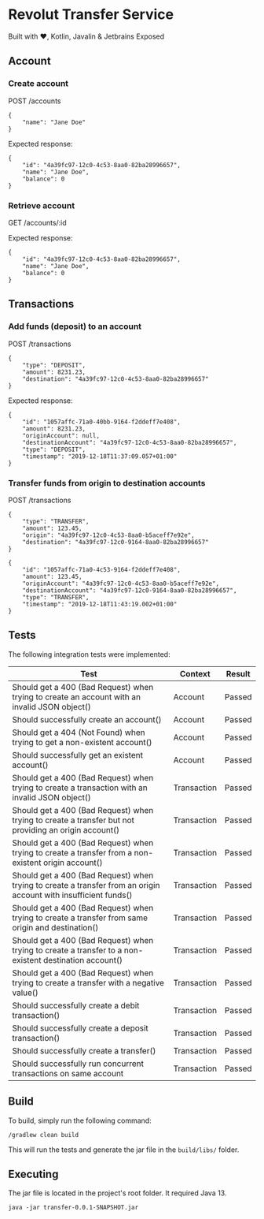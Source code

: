 # Revolut Transfer Service

Built with ❤️, Kotlin, Javalin & Jetbrains Exposed 


## Account

### Create account
POST /accounts
```
{
    "name": "Jane Doe"
}
```

Expected response:
```
{
    "id": "4a39fc97-12c0-4c53-8aa0-82ba28996657",
    "name": "Jane Doe",
    "balance": 0
}
```

### Retrieve account
GET /accounts/:id

Expected response:
```
{
    "id": "4a39fc97-12c0-4c53-8aa0-82ba28996657",
    "name": "Jane Doe",
    "balance": 0
}
```

## Transactions

### Add funds (deposit) to an account
POST /transactions
```
{
    "type": "DEPOSIT",
    "amount": 8231.23,
    "destination": "4a39fc97-12c0-4c53-8aa0-82ba28996657"
}
```

Expected response: 
```
{
    "id": "1057affc-71a0-40bb-9164-f2ddeff7e408",
    "amount": 8231.23,
    "originAccount": null,
    "destinationAccount": "4a39fc97-12c0-4c53-8aa0-82ba28996657",
    "type": "DEPOSIT",
    "timestamp": "2019-12-18T11:37:09.057+01:00"
}
```

### Transfer funds from origin to destination accounts 
POST /transactions
```
{
    "type": "TRANSFER",
    "amount": 123.45,
    "origin": "4a39fc97-12c0-4c53-8aa0-b5aceff7e92e",
    "destination": "4a39fc97-12c0-9164-8aa0-82ba28996657"
}
```

```
{
    "id": "1057affc-71a0-4c53-9164-f2ddeff7e408",
    "amount": 123.45,
    "originAccount": "4a39fc97-12c0-4c53-8aa0-b5aceff7e92e",
    "destinationAccount": "4a39fc97-12c0-9164-8aa0-82ba28996657",
    "type": "TRANSFER",
    "timestamp": "2019-12-18T11:43:19.002+01:00"
}
```

## Tests
The following integration tests were implemented:

| Test                                                                                                             | Context     | Result |
|------------------------------------------------------------------------------------------------------------------|-------------|--------|
| Should get a 400 (Bad Request) when trying to create an account with an invalid JSON object()                    | Account     | Passed |
| Should successfully create an account()                                                                          | Account     | Passed |
| Should get a 404 (Not Found) when trying to get a non-existent account()                                        | Account     | Passed |
| Should successfully get an existent account()                                                                    | Account     | Passed |
| Should get a 400 (Bad Request) when trying to create a transaction with an invalid JSON object()                 | Transaction | Passed |
| Should get a 400 (Bad Request) when trying to create a transfer but not providing an origin account()            | Transaction | Passed |
| Should get a 400 (Bad Request) when trying to create a transfer from a non-existent origin account()             | Transaction | Passed |
| Should get a 400 (Bad Request) when trying to create a transfer from an origin account with insufficient funds() | Transaction | Passed |
| Should get a 400 (Bad Request) when trying to create a transfer from same origin and destination()               | Transaction | Passed |
| Should get a 400 (Bad Request) when trying to create a transfer to a non-existent destination account()          | Transaction | Passed |
| Should get a 400 (Bad Request) when trying to create a transfer with a negative value()                          | Transaction | Passed |
| Should successfully create a debit transaction()                                                                 | Transaction | Passed |
| Should successfully create a deposit transaction()                                                               | Transaction | Passed |
| Should successfully create a transfer()                                                                          | Transaction | Passed |
| Should successfully run concurrent transactions on same account                                                  | Transaction | Passed |


## Build
To build, simply run the following command: 

`/gradlew clean build`

This will run the tests and generate the jar file in the `build/libs/` folder.

## Executing

The jar file is located in the project's root folder. It required Java 13. 

`java -jar transfer-0.0.1-SNAPSHOT.jar`